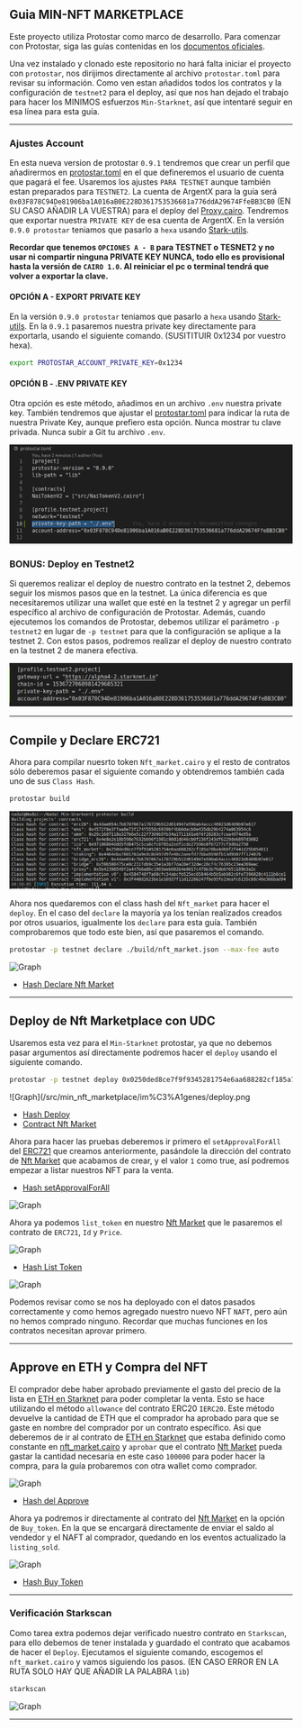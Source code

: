 ## Guia MIN-NFT MARKETPLACE

Este proyecto utiliza Protostar como marco de desarrollo. Para comenzar con Protostar, siga las guías contenidas en los [documentos oficiales](https://docs.swmansion.com/protostar/docs/tutorials/installation).

Una vez instalado y clonado este repositorio no hará falta iniciar el proyecto con `protostar`, nos dirijimos directamente al archivo `protostar.toml` para revisar su información. Como ven estan añadidos todos los contratos y la configuración de `testnet2` para el deploy, así que nos han dejado el trabajo para hacer los MINIMOS esfuerzos `Min-Starknet`, así que intentaré seguir en esa línea para esta guía. 

----

### Ajustes Account

En esta nueva version de protostar `0.9.1` tendremos que crear un perfil que añadirermos en [protostar.toml](/protostar.toml) en el que defineremos el usuario de cuenta que pagará el fee. Usaremos los ajustes `PARA TESTNET` aunque también estan preparados para `TESTNET2`. La cuenta de ArgentX para la guía será `0x03F878C94De81906ba1A016aB0E228D361753536681a776ddA29674FfeBB3CB0` (EN SU CASO AÑADIR LA VUESTRA) para el deploy del [Proxy.cairo](/src/Proxy.cairo). Tendremos que exportar nuestra `PRIVATE KEY` de esa cuenta de ArgentX. En la versión `0.9.0 protostar` teniamos que pasarlo a `hexa` usando [Stark-utils](https://www.stark-utils.xyz/converter).

 **Recordar que tenemos `OPCIONES A - B` para TESTNET o TESNET2 y no usar ni compartir ninguna PRIVATE KEY NUNCA, todo ello es provisional hasta la versión de `CAIRO 1.0`. Al reiniciar el pc o terminal tendrá que volver a exportar la clave.** 
 
 #### OPCIÓN A - EXPORT PRIVATE KEY
 
 En la versión `0.9.0 protostar` teniamos que pasarlo a `hexa` usando [Stark-utils](https://www.stark-utils.xyz/converter). En la `0.9.1` pasaremos nuestra private key  directamente para exportarla, usando el siguiente comando. (SUSITITUIR 0x1234 por vuestro hexa).

```bash
export PROTOSTAR_ACCOUNT_PRIVATE_KEY=0x1234
```

#### OPCIÓN B - .ENV PRIVATE KEY

Otra opción es este método, añadimos en un archivo `.env` nuestra private key. También tendremos que ajustar el [protostar.toml](/protostar.toml) para indicar la ruta de nuestra Private Key, aunque prefiero esta opción. Nunca mostrar tu clave privada. Nunca subir a Git tu archivo `.env`.

![Graph](/src/min_ens/imagenes/ruta.png)


### BONUS: Deploy en Testnet2

Si queremos realizar el deploy de nuestro contrato en la testnet 2, debemos seguir los mismos pasos que en la testnet. La única diferencia es que necesitaremos utilizar una wallet que esté en la testnet 2 y agregar un perfil específico al archivo de configuración de Protostar. Además, cuando ejecutemos los comandos de Protostar, debemos utilizar el parámetro `-p testnet2` en lugar de `-p testnet` para que la configuración se aplique a la testnet 2. Con estos pasos, podremos realizar el deploy de nuestro contrato en la testnet 2 de manera efectiva.

![Graph](/src/min_ens/imagenes/testnet2.png)

---

## Compile y Declare ERC721

Ahora para compilar nuesrto token `Nft_market.cairo` y el resto de contratos sólo deberemos pasar el siguiente comando y obtendremos también cada uno de sus `Class Hash`.


```bash
protostar build
```

![Graph](/src/min_ens/imagenes/build.png)


Ahora nos quedaremos con el class hash del `Nft_market` para hacer el `deploy`. En el caso del `declare` la mayoría ya los tenían  realizados creados por otros usuarios, igualmente los `declare` para esta guía. También comprobaremos que todo este bien, así que pasaremos el comando.


```bash
protostar -p testnet declare ./build/nft_market.json --max-fee auto
```

![Graph](/src/min_erc721/Im%C3%A1genes/declare.png)

* [Hash Declare Nft Market](https://goerli.voyager.online/tx/0x7437144deaf80d76d168430fc72e6a69fa1277e3e4b1f1d7fa24a25864f5e56#overview)

---

## Deploy de Nft Marketplace con UDC

Usaremos esta vez para el `Min-Starknet` protostar, ya que no debemos pasar argumentos así directamente podremos hacer el `deploy` usando el siguiente comando.


```bash
protostar -p testnet deploy 0x0250ded8ce7f9f9345281754e6aa688282cf185a78ba4d60f2f441d25b054811 --max-fee auto
```

![Graph](/src/min_nft_marketplace/im%C3%A1genes/deploy.png


* [Hash Deploy](https://testnet.starkscan.co/tx/0x04ed7094a58f0e59feaaa1c0183aeb11b14414576a65bb21191ccdc6a70a0cd9)
* [Contract Nft Market](https://testnet.starkscan.co/contract/0x000ae210c507e00ea33a734c138f3368a53ccb837b517b737b072ced145cd72c)


Ahora para hacer las pruebas deberemos ir primero el `setApprovalForAll` del [ERC721](https://testnet.starkscan.co/contract/0x017ae461c10ce6be043b8895c5a445960a832dff8f891a8c4284105be723255a) que creamos anteriormente, pasándole la dirección del contrato de [Nft Market](https://testnet.starkscan.co/contract/0x000ae210c507e00ea33a734c138f3368a53ccb837b517b737b072ced145cd72c) que acabamos de crear, y el valor `1` como true, así podremos empezar a listar nuestros NFT para la venta.


* [Hash setApprovalForAll](https://testnet.starkscan.co/tx/0x375c1f0a659052d45e31429a91e50634438631d6e676fdb6fb600fcb683e7c5)

![Graph](/src/min_nft_marketplace/im%C3%A1genes/forall.png)


Ahora ya podemos `list_token` en nuestro [Nft Market](https://testnet.starkscan.co/contract/0x000ae210c507e00ea33a734c138f3368a53ccb837b517b737b072ced145cd72c) que le pasaremos el contrato de `ERC721`, `Id` y `Price`.

![Graph](/src/min_nft_marketplace/im%C3%A1genes/list.png)

* [Hash List Token](https://testnet.starkscan.co/tx/0x75f2f4b515795e950778371fe231da3e921c4e8acda684ffee49fff85f381b)

![Graph](/src/min_nft_marketplace/im%C3%A1genes/listing.png)

Podemos revisar como se nos ha deployado con el datos pasados correctamente y como hemos agregado nuestro nuevo NFT `NAFT`, pero aún no hemos comprado ninguno. Recordar que muchas funciones en los contratos necesitan aprovar primero.

---
## Approve en ETH y Compra del NFT

 El comprador debe haber aprobado previamente el gasto del precio de la lista en [ETH en Starknet](https://testnet.starkscan.co/contract/0x049d36570d4e46f48e99674bd3fcc84644ddd6b96f7c741b1562b82f9e004dc7#write-contract) para poder completar la venta. Esto se hace utilizando el método `allowance` del contrato ERC20 `IERC20`. Este método devuelve la cantidad de ETH que el comprador ha aprobado para que se gaste en nombre del comprador por un contrato específico. Asi que deberemos de ir al contrato de [ETH en Starknet](https://testnet.starkscan.co/contract/0x049d36570d4e46f48e99674bd3fcc84644ddd6b96f7c741b1562b82f9e004dc7#write-contract) que estaba definido como constante en [nft_market.cairo](/src/min_nft_marketplace/nft_market.cairo#L28) y `aprobar` que el contrato [Nft Market](https://testnet.starkscan.co/contract/0x000ae210c507e00ea33a734c138f3368a53ccb837b517b737b072ced145cd72c) pueda gastar la cantidad necesaria en este caso `100000` para poder hacer la compra, para la guía probaremos con otra wallet como comprador.

![Graph](/src/min_nft_marketplace/im%C3%A1genes/approve.png)

* [Hash del Approve](https://testnet.starkscan.co/tx/0x3929dd8f3ad259d79255d866c8abcc23578bd848677f50cd2a6b08c2a4a336f)

Ahora ya podremos ir directamente al contrato del [Nft Market](https://testnet.starkscan.co/contract/0x000ae210c507e00ea33a734c138f3368a53ccb837b517b737b072ced145cd72c) en la opción de `Buy_token`. En la que se encargará directamente de enviar el saldo al vendedor y el NAFT al comprador, quedando en los eventos actualizado la `listing_sold`.

![Graph](/src/min_nft_marketplace/im%C3%A1genes/buy.png)

* [Hash Buy Token](https://testnet.starkscan.co/tx/0x2d22b2c5c92d6bd051ceb56242ebcc892901dd9f5c0d3af1561377f468b8ea1)

---

### Verificación Starkscan

Como tarea extra podemos dejar verificado nuestro contrato en `Starkscan`, para ello debemos de tener instalada y guardado el contrato que acabamos de hacer el `Deploy`. Ejecutamos el siguiente comando, escogemos el `nft_market.cairo` y vamos siguiendo los pasos. (EN CASO ERROR EN LA RUTA SOLO HAY QUE AÑADIR LA PALABRA `lib`)

```bash
starkscan
```

![Graph](/src/min_nft_marketplace/im%C3%A1genes/lib.png)

---
